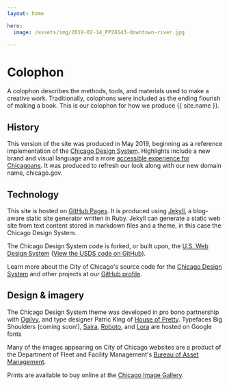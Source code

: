 ```yaml
---
layout: home

hero:
  image: /assets/img/2019-02-14_PP28143-downtown-river.jpg

---
```


# Colophon

A colophon describes the methods, tools, and materials used to make a creative work. Traditionally, colophons were included as the ending flourish of making a book. This is our colophon for how we produce {{ site.name }}.

## History

This version of the site was produced in May 2019, beginning as a reference implementation of the [Chicago Design System](http://chicagodesignsystem.org/). Highlights include a new brand and visual language and a more [accessible experience for Chicagoans](/accessibility). It was produced to refresh our look along with our new domain name, chicago.gov.

## Technology

This site is hosted on [GitHub Pages](https://pages.github.com/). It is produced using [Jekyll](https://jekyllrb.com/), a blog-aware static site generator written in Ruby. Jekyll can generate a static web site from text content stored in markdown files and a theme, in this case the Chicago Design System.

The Chicago Design System code is forked, or built upon, the [U.S. Web Design System](https://designsystem.digital.gov/) ([View the USDS code on GitHub](https://github.com/uswds/uswds)).

Learn more about the City of Chicago's source code for the [Chicago Design System](http://chicagodesignsystem.org/) and other projects at our [GitHub profile](https://github.com/Chicago).

## Design & imagery

The Chicago Design System theme was developed in pro bono partnership with [Ogilvy](https://ogilvy.com/), and type designer Patric King of [House of Pretty](https://xo.houseofpretty.com). Typefaces Big Shoulders (coming soon!), [Saira](https://fonts.google.com/specimen/Saira), [Roboto](https://fonts.google.com/specimen/Roboto), and [Lora](https://fonts.google.com/specimen/Lora) are hosted on Google fonts 

Many of the images appearing on City of Chicago websites are a product of the Department of Fleet and Facility Management's <a href="https://chicago.gov/content/city/en/depts/dgs/provdrs/asset_management.html" target="_self" title="Bureau of Asset Management">Bureau of Asset Management</a>.

Prints are available to buy online at the [Chicago Image Gallery](https://chicagoimagegallery.cityofchicago.org/).

